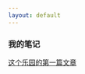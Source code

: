 ```yaml
---
layout: default
---
```



### 我的笔记

<!-- Text can be **bold**, _italic_, ~~strikethrough~~ or `keyword`. -->

[这个乐园的第一篇文章](../html/another-page.html)